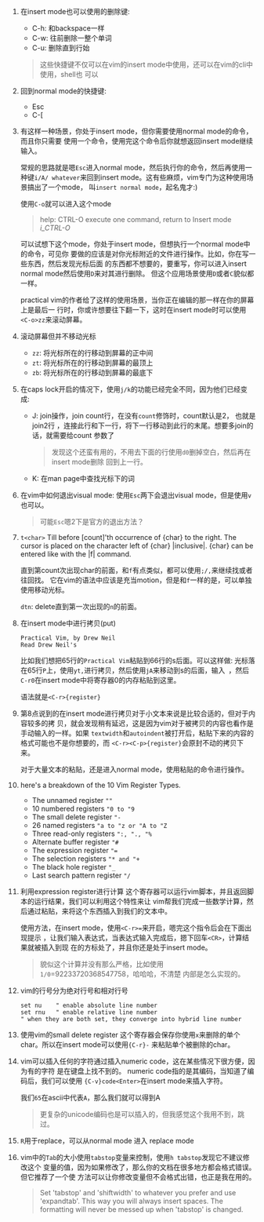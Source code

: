 1. 在insert mode也可以使用的删除键:

   * C-h: 和backspace一样
   * C-w: 往前删除一整个单词
   * C-u: 删除直到行始

   > 这些快捷键不仅可以在vim的insert mode中使用，还可以在vim的cli中使用，shell也
     可以

2. 回到normal mode的快捷键:

   * Esc
   * C-[

3. 有这样一种场景，你处于insert mode，但你需要使用normal mode的命令，而且你只需要
   使用一个命令，使用完这个命令后你就想返回insert mode继续输入。

   常规的思路就是嗯`Esc`进入normal mode，然后执行你的命令，然后再使用一种键`i/A/
   whatever`来回到insert mode。这有些麻烦，vim专门为这种使用场景搞出了一个mode，
   叫`insert normal mode`，起名鬼才:)

   使用`C-o`就可以进入这个mode

   > help: CTRL-O		execute one command, return to Insert mode   *i_CTRL-O*

   可以试想下这个mode，你处于insert mode，但想执行一个normal mode中的命令，可见你
   要做的应该是对你光标附近的文件进行操作。比如，你在写一些东西，然后发现光标后面
   的东西都不想要的，要重写，你可以进入insert normal mode然后使用`D`来对其进行删除。
   但这个应用场景使用`D`或者`C`貌似都一样。

   practical vim的作者给了这样的使用场景，当你正在编辑的那一样在你的屏幕上是最后一
   行时，你或许想要往下翻一下，这时在insert mode时可以使用`<C-o>zz`来滚动屏幕。

4. 滚动屏幕但并不移动光标

   * `zz`: 将光标所在的行移动到屏幕的正中间
   * `zt`: 将光标所在的行移动到屏幕的最顶上
   * `zb`: 将光标所在的行移动到屏幕的最底下
5. 在caps lock开启的情况下，使用`j/k`的功能已经完全不同，因为他们已经变成: 
   * J: join操作，join count行，在没有`count`修饰时，count默认是2， 也就是join2行
     ，连接此行和下一行，将下一行移动到此行的末尾。想要多join的话，就需要给count
	 参数了

	 > 发现这个还蛮有用的，不用去下面的行使用`d0`删掉空白，然后再在insert mode删除
	   回到上一行。

   * K: 在man page中查找光标下的词

6. 在vim中如何退出visual mode: 使用`Esc`两下会退出visual mode，但是使用`v`也可以。
   
   > 可能`Esc`嗯2下是官方的退出方法？

7. `t<char>` 
   Till before [count]'th occurrence of {char} to the right.  The cursor is placed
   on the character left of {char} |inclusive|.  {char} can be entered like with 
   the |f| command.

   直到第count次出现char的前面，和`f`有点类似，都可以使用`;/,`来继续找或者往回找。
   它在vim的语法中应该是充当motion，但是和`f`一样的是，可以单独使用移动光标。

   `dtn`: delete直到第一次出现的`n`的前面。

8. 在insert mode中进行拷贝(put)
   ```text
   Practical Vim, by Drew Neil
   Read Drew Neil's
   ```
   比如我们想把65行的`Practical Vim`粘贴到66行的s后面。可以这样做:
   光标落在65行`P`上，使用`yt,`进行拷贝，然后使用`jA`来移动到s的后面，输入` `，然后
   `C-r0`在insert mode中将寄存器0的内存粘贴到这里。

   语法就是`<C-r>{register}`

9. 第8点说到的在insert mode进行拷贝对于小文本来说是比较合适的，但对于内容较多的拷
   贝，就会发现稍有延迟，这是因为vim对于被拷贝的内容也看作是手动输入的一样。如果
   `textwidth`和`autoindent`被打开后，粘贴下来的内容的格式可能也不是你想要的，而
   `<C-r><C-p>{register}`会原封不动的拷贝下来。

   对于大量文本的粘贴，还是进入normal mode，使用粘贴的命令进行操作。

10. here's a breakdown of the 10 Vim Register Types.

    * The unnamed register `""`
    * 10 numbered registers `"0 to "9`
    * The small delete register `"-`
    * 26 named registers `"a to "z or "A to "Z`
    * Three read-only registers `":, "., "%`
    * Alternate buffer register `"#`
    * The expression register `"=`
    * The selection registers `"* and "+`
    * The black hole register `"_`
    * Last search pattern register `"/`

11. 利用expression register进行计算
    这个寄存器可以运行vim脚本，并且返回脚本的运行结果，我们可以利用这个特性来让
	vim帮我们完成一些数学计算，然后通过粘贴，来将这个东西插入到我们的文本中。
    
	使用方法，在insert mode，使用`<C-r>=`来开启，嗯完这个指令后会在下面出现提示
	，让我们输入表达式，当表达式输入完成后，摁下回车`<CR>`，计算结果就被插入到现
	在的方标处了，并且你还是处于insert mode。

	> 貌似这个计算并没有那么严格，比如使用`1/0`=92233720368547758，哈哈哈，不清楚
	  内部是怎么实现的。

12. vim的行号分为绝对行号和相对行号
	```
	set nu    " enable absolute line number
	set rnu   " enable relative line number
	" when they are both set, they converge into hybrid line number
	```

13. 使用vim的small delete register
    这个寄存器会保存你使用`x`来删除的单个char。所以在insert mode可以使用`{C-r}-`
    来粘贴单个被删除的char。

14. vim可以插入任何的字符通过插入numeric code，这在某些情况下很方便，因为有的字符
    是在键盘上找不到的。 numeric code指的是其编码，当知道了编码后，我们可以使用
    `{C-v}code<Enter>`在insert mode来插入字符。

    我们`65`在ascii中代表`A`，那么我们就可以得到A

    > 更复杂的unicode编码也是可以插入的，但我感觉这个我用不到，跳过。

15. `R`用于replace，可以从normal mode 进入 replace mode

16. vim中的`Tab`的大小使用`tabstop`变量来控制，使用`h tabstop`发现它不建议修改这个
    变量的值，因为如果修改了，那么你的文档在很多地方都会格式错误。但它推荐了一个使
    方法可以让你修改变量但不会格式出错，也正是我在用的。

    >  Set 'tabstop' and 'shiftwidth' to whatever you prefer and use
    'expandtab'.  This way you will always insert spaces.  The
    formatting will never be messed up when 'tabstop' is changed.
 
